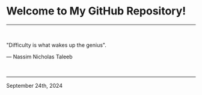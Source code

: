 # Welcome to My GitHub Repository!

---

<br>

"Difficulty is what wakes up the genius"\.

― Nassim Nicholas Taleeb
 
</br>

---
September 24th, 2024
